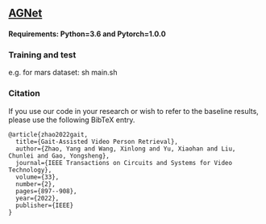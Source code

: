 ## [AGNet]()

#### Requirements: Python=3.6 and Pytorch=1.0.0



### Training and test
e.g. for mars dataset:
sh main.sh


### Citation

If you use our code in your research or wish to refer to the baseline results, please use the following BibTeX entry.
```
@article{zhao2022gait,
  title={Gait-Assisted Video Person Retrieval},
  author={Zhao, Yang and Wang, Xinlong and Yu, Xiaohan and Liu, Chunlei and Gao, Yongsheng},
  journal={IEEE Transactions on Circuits and Systems for Video Technology},
  volume={33},
  number={2},
  pages={897--908},
  year={2022},
  publisher={IEEE}
}
```

